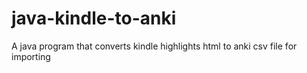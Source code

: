 # java-kindle-to-anki
A java program that converts kindle highlights html to anki csv file for importing
